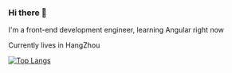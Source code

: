 ### Hi there 👋

I'm a front-end development engineer, learning Angular right now

Currently lives in HangZhou


[![Top Langs](https://github-readme-stats.vercel.app/api/top-langs/?username=Zz-ZzzZ&layout=compact)](https://github.com/anuraghazra/github-readme-stats)

